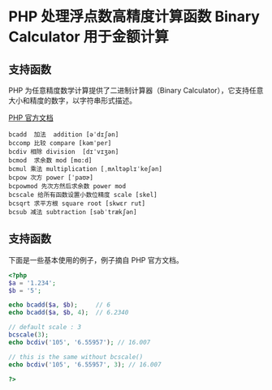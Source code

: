 # PHP 处理浮点数高精度计算函数 Binary Calculator 用于金额计算

## 支持函数

PHP 为任意精度数学计算提供了二进制计算器（Binary Calculator），它支持任意大小和精度的数字，以字符串形式描述。

[PHP 官方文档](http://php.net/manual/en/ref.bc.php)

```
bcadd  加法  addition [əˈdɪʃən]
bccomp 比较 compare [kəmˈper] 
bcdiv 相除 division  [dɪˈvɪʒən] 
bcmod  求余数 mod [mɑ:d]
bcmul 乘法 multiplication [ˌmʌltəplɪˈkeʃən]
bcpow 次方 power [ˈpaʊɚ]
bcpowmod 先次方然后求余数 power mod
bcscale 给所有函数设置小数位精度 scale [skel]
bcsqrt 求平方根 square root [skwɛr rut] 
bcsub 减法 subtraction [səbˈtrækʃən]
```

## 支持函数

下面是一些基本使用的例子，例子摘自 PHP 官方文档。

```php
<?php
$a = '1.234';
$b = '5';

echo bcadd($a, $b);     // 6
echo bcadd($a, $b, 4);  // 6.2340

// default scale : 3
bcscale(3);
echo bcdiv('105', '6.55957'); // 16.007

// this is the same without bcscale()
echo bcdiv('105', '6.55957', 3); // 16.007

?>
```
